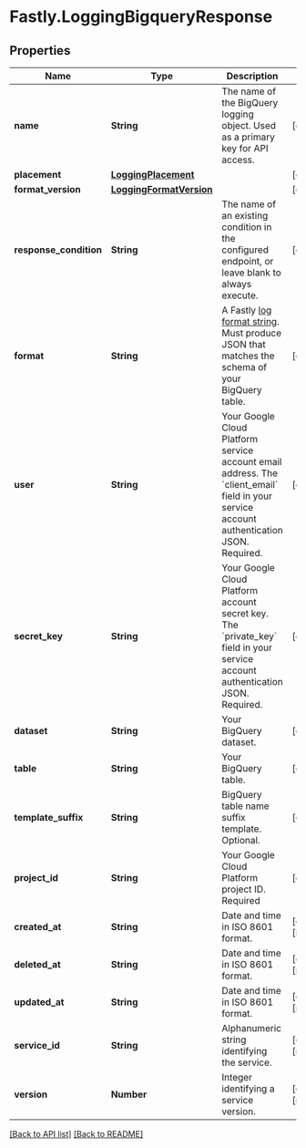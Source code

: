 # Fastly.LoggingBigqueryResponse

## Properties

Name | Type | Description | Notes
------------ | ------------- | ------------- | -------------
**name** | **String** | The name of the BigQuery logging object. Used as a primary key for API access. | [optional] 
**placement** | [**LoggingPlacement**](LoggingPlacement.md) |  | [optional] 
**format_version** | [**LoggingFormatVersion**](LoggingFormatVersion.md) |  | [optional] 
**response_condition** | **String** | The name of an existing condition in the configured endpoint, or leave blank to always execute. | [optional] 
**format** | **String** | A Fastly [log format string](https://docs.fastly.com/en/guides/custom-log-formats). Must produce JSON that matches the schema of your BigQuery table. | [optional] 
**user** | **String** | Your Google Cloud Platform service account email address. The &#x60;client_email&#x60; field in your service account authentication JSON. Required. | [optional] 
**secret_key** | **String** | Your Google Cloud Platform account secret key. The &#x60;private_key&#x60; field in your service account authentication JSON. Required. | [optional] 
**dataset** | **String** | Your BigQuery dataset. | [optional] 
**table** | **String** | Your BigQuery table. | [optional] 
**template_suffix** | **String** | BigQuery table name suffix template. Optional. | [optional] 
**project_id** | **String** | Your Google Cloud Platform project ID. Required | [optional] 
**created_at** | **String** | Date and time in ISO 8601 format. | [optional] [readonly] 
**deleted_at** | **String** | Date and time in ISO 8601 format. | [optional] [readonly] 
**updated_at** | **String** | Date and time in ISO 8601 format. | [optional] [readonly] 
**service_id** | **String** | Alphanumeric string identifying the service. | [optional] [readonly] 
**version** | **Number** | Integer identifying a service version. | [optional] [readonly] 



[[Back to API list]](../../README.md#endpoints) [[Back to README]](../../README.md)
